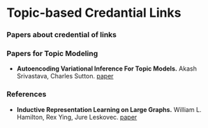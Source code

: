 # Topic-based Credantial Links

### Papers about credential of links
<!--- * **Detecting Fake Accounts in Online Social Networks at the Time of Registrations.** Dong Yuan, Yuanli Miao, Neil Zhenqiang Gong, Zheng Yang, Qi Li, Dawn Song, Qian Wang, Xiao Liang. ACM SIGSAC 19 -- [paper](http://people.duke.edu/~zg70/papers/Ianus.pdf) --->

<!---
2. **A Review of Relational Machine Learning for Knowledge Graphs.** Maximilian Nickel, Kevin Murphy, Volker Tresp, Evgeniy Gabrilovich 2016 -- [paper](https://arxiv.org/abs/1503.00759)

## Papers for Link Prediction
* **Node2vec: Scalable Feature Learning for Networks.** Aditya Grover, Jure Leskovec. KDD 16 -- [paper](https://dl.acm.org/doi/10.1145/2939672.2939754)
* **Weisfeiler-Lehman Neural Machine for Link Prediction.** Muhan Zhang, Yixin Chen. KDD 17 -- [paper](https://dl.acm.org/doi/10.1145/3097983.3097996)
* **Link Prediction Based on Graph Neural Networks.** Muhan Zhang, Yixin Chen. NIPS 18 -- [paper](https://papers.nips.cc/paper/7763-link-prediction-based-on-graph-neural-networks) | [code](https://github.com/muhanzhang/SEAL)
--->

### Papers for Topic Modeling
* **Autoencoding Variational Inference For Topic Models.** Akash Srivastava, Charles Sutton. [paper](https://arxiv.org/abs/1703.01488)

### References
* **Inductive Representation Learning on Large Graphs.** William L. Hamilton, Rex Ying, Jure Leskovec. [paper](https://arxiv.org/abs/1706.02216)
